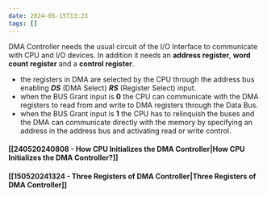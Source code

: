 ```yaml
---
date: 2024-05-15T13:23
tags: []
---
```

DMA Controller needs the usual circuit of the I/O Interface to communicate with CPU and I/O devices.
In addition it needs an **address register**, **word count register** and a **control register**.

- the registers in DMA are selected by the CPU through the address bus enabling ***DS*** (DMA Select) ***RS*** (Register Select) input.
- when the BUS Grant input is **0** the CPU can communicate with the DMA registers to read from and write to DMA registers through the Data Bus.
- when the BUS Grant input is **1** the CPU has to relinquish the buses and the DMA can communicate directly with the memory by specifying an address in the address bus and activating read or write control.
#### [[240520240808 - How CPU Initializes the DMA Controller|How CPU Initializes the DMA Controller?]]
#### [[150520241324 - Three Registers of DMA Controller|Three Registers of DMA Controller]]